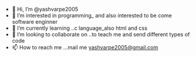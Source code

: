 - 👋 Hi, I’m @yashvarpe2005
- 👀 I’m interested in programming_ and also interested to be come software enginner
- 🌱 I’m currently learning ..c language_also html and css
- 💞️ I’m looking to collaborate on ..to teach me and send different types of code 
- 📫 How to reach me ...mail me   yashvarpe2005@gmail.com

<!---
yashvarpe2005/yashvarpe2005 is a ✨ special ✨ repository because its `README.md` (this file) appears on your GitHub profile.
You can click the Preview link to take a look at your changes.
--->
